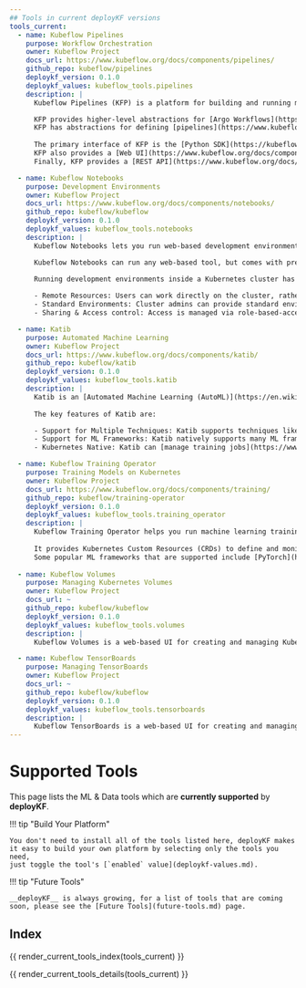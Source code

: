 ```yaml
---
## Tools in current deployKF versions
tools_current:
  - name: Kubeflow Pipelines
    purpose: Workflow Orchestration
    owner: Kubeflow Project
    docs_url: https://www.kubeflow.org/docs/components/pipelines/
    github_repo: kubeflow/pipelines
    deploykf_version: 0.1.0
    deploykf_values: kubeflow_tools.pipelines
    description: |
      Kubeflow Pipelines (KFP) is a platform for building and running machine learning workflows on Kubernetes.      

      KFP provides higher-level abstractions for [Argo Workflows](https://argoproj.github.io/argo-workflows/) to reduce repetition when defining machine learning tasks. 
      KFP has abstractions for defining [pipelines](https://www.kubeflow.org/docs/components/pipelines/v2/pipelines/) and [reusable components](https://www.kubeflow.org/docs/components/pipelines/v2/components/) which it can compile and execute as Argo [`Workflows`](https://argoproj.github.io/argo-workflows/workflow-concepts/#the-workflow).
      
      The primary interface of KFP is the [Python SDK](https://kubeflow-pipelines.readthedocs.io/en/latest/), which allows you to define pipelines and reusable components with Python.
      KFP also provides a [Web UI](https://www.kubeflow.org/docs/components/pipelines/v1/overview/interfaces/) for managing and tracking experiments, pipeline definitions, and pipeline runs.
      Finally, KFP provides a [REST API](https://www.kubeflow.org/docs/components/pipelines/v2/reference/api/kubeflow-pipeline-api-spec/) that allows programmatic access to the platform.

  - name: Kubeflow Notebooks
    purpose: Development Environments
    owner: Kubeflow Project
    docs_url: https://www.kubeflow.org/docs/components/notebooks/
    github_repo: kubeflow/kubeflow
    deploykf_version: 0.1.0
    deploykf_values: kubeflow_tools.notebooks
    description: |
      Kubeflow Notebooks lets you run web-based development environments inside a Kubernetes cluster.

      Kubeflow Notebooks can run any web-based tool, but comes with pre-built images for [JupyterLab](https://github.com/jupyterlab/jupyterlab), [RStudio](https://github.com/rstudio/rstudio), and [Visual Studio Code](https://github.com/coder/code-server).
      
      Running development environments inside a Kubernetes cluster has several advantages:

      - Remote Resources: Users can work directly on the cluster, rather than locally on their workstations.
      - Standard Environments: Cluster admins can provide standard environment images for their organization, with required and approved packages pre-installed.
      - Sharing & Access control: Access is managed via role-based-access-control (RBAC), enabling easier notebook sharing and collaboration across the organization.

  - name: Katib
    purpose: Automated Machine Learning
    owner: Kubeflow Project
    docs_url: https://www.kubeflow.org/docs/components/katib/
    github_repo: kubeflow/katib
    deploykf_version: 0.1.0
    deploykf_values: kubeflow_tools.katib
    description: |
      Katib is an [Automated Machine Learning (AutoML)](https://en.wikipedia.org/wiki/Automated_machine_learning) platform for Kubernetes.
      
      The key features of Katib are:

      - Support for Multiple Techniques: Katib supports techniques like [Hyperparameter Tuning](https://en.wikipedia.org/wiki/Hyperparameter_optimization), [Early Stopping](https://en.wikipedia.org/wiki/Early_stopping), and [Neural Architecture Search](https://en.wikipedia.org/wiki/Neural_architecture_search).
      - Support for ML Frameworks: Katib natively supports many ML frameworks like [TensorFlow](https://www.tensorflow.org/), [PyTorch](https://pytorch.org/), [XGBoost](https://xgboost.readthedocs.io/en/latest/), and more.
      - Kubernetes Native: Katib can [manage training jobs](https://www.kubeflow.org/docs/components/katib/trial-template/) on any Kubernetes Resource, and has out-of-the-box support for [Kubeflow Training Operator](https://github.com/kubeflow/training-operator), [Argo Workflows](https://github.com/argoproj/argo-workflows), [Tekton Pipelines](https://github.com/tektoncd/pipeline), and more.

  - name: Kubeflow Training Operator
    purpose: Training Models on Kubernetes
    owner: Kubeflow Project
    docs_url: https://www.kubeflow.org/docs/components/training/
    github_repo: kubeflow/training-operator
    deploykf_version: 0.1.0
    deploykf_values: kubeflow_tools.training_operator
    description: |
      Kubeflow Training Operator helps you run machine learning training jobs on Kubernetes.
      
      It provides Kubernetes Custom Resources (CRDs) to define and monitor training jobs on Kubernetes.
      Some popular ML frameworks that are supported include [PyTorch](https://pytorch.org/), [TensorFlow](https://www.tensorflow.org/), [XGBoost](https://xgboost.readthedocs.io/en/latest/), and [MPI](https://www.open-mpi.org/).
      
  - name: Kubeflow Volumes
    purpose: Managing Kubernetes Volumes
    owner: Kubeflow Project
    docs_url: ~
    github_repo: kubeflow/kubeflow
    deploykf_version: 0.1.0
    deploykf_values: kubeflow_tools.volumes
    description: |
      Kubeflow Volumes is a web-based UI for creating and managing Kubernetes [Persistent Volumes](https://kubernetes.io/docs/concepts/storage/persistent-volumes/).

  - name: Kubeflow TensorBoards
    purpose: Managing TensorBoards
    owner: Kubeflow Project
    docs_url: ~
    github_repo: kubeflow/kubeflow
    deploykf_version: 0.1.0
    deploykf_values: kubeflow_tools.tensorboards
    description: |
      Kubeflow TensorBoards is a web-based UI for creating and managing [TensorBoard](https://www.tensorflow.org/tensorboard) instances on Kubernetes.
---
```


# Supported Tools

This page lists the ML & Data tools which are __currently supported__ by __deployKF__.

!!! tip "Build Your Platform"
    
    You don't need to install all of the tools listed here, deployKF makes it easy to build your own platform by selecting only the tools you need,
    just toggle the tool's [`enabled` value](deploykf-values.md).

!!! tip "Future Tools"
    
    __deployKF__ is always growing, for a list of tools that are coming soon, please see the [Future Tools](future-tools.md) page.

## Index

{{ render_current_tools_index(tools_current) }}

{{ render_current_tools_details(tools_current) }}